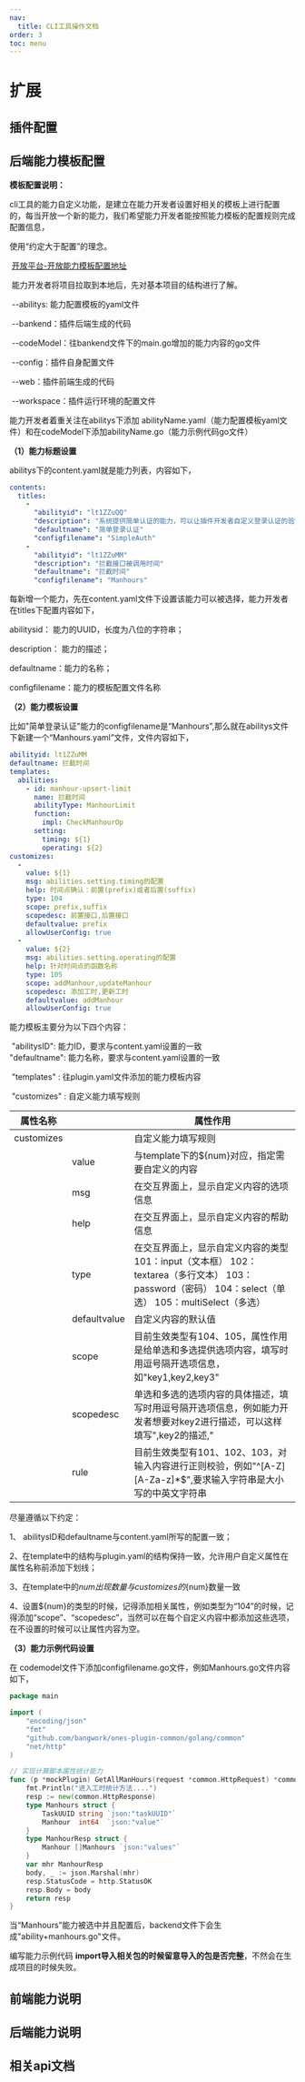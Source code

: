 ```yaml
---
nav:
  title: CLI工具操作文档
order: 3
toc: menu
---
```


# 扩展



## 插件配置



## 后端能力模板配置

**模板配置说明：**

   cli工具的能力自定义功能，是建立在能力开发者设置好相关的模板上进行配置的，每当开放一个新的能力，我们希望能力开发者能按照能力模板的配置规则完成配置信息，

使用“约定大于配置”的理念。

​    [开放平台-开放能力模板配置地址](https://gitlab.plugins.myones.net/example/abilitycodesnippet.git) 

​    能力开发者将项目拉取到本地后，先对基本项目的结构进行了解。

​    --abilitys: 能力配置模板的yaml文件

​    --bankend：插件后端生成的代码

​    --codeModel：往bankend文件下的main.go增加的能力内容的go文件

​    --config：插件自身配置文件

​    --web：插件前端生成的代码

​    --workspace：插件运行环境的配置文件

   能力开发者着重关注在abilitys下添加 abilityName.yaml（能力配置模板yaml文件）和在codeModel下添加abilityName.go（能力示例代码go文件）



**（1）能力标题设置**

   abilitys下的content.yaml就是能力列表，内容如下，

```YAML
contents:
  titles:
    -
      "abilityid": "lt1ZZuQQ"
      "description": "系统提供简单认证的能力，可以让插件开发者自定义登录认证的验证逻辑"
      "defaultname": "简单登录认证"
      "configfilename": "SimpleAuth"
    -
      "abilityid": "lt1ZZuMM"
      "description": "拦截接口被调用时间"
      "defaultname": "拦截时间"
      "configfilename": "Manhours"
```



​    每新增一个能力，先在content.yaml文件下设置该能力可以被选择，能力开发者在titles下配置内容如下，

   abilitysid：  能力的UUID，长度为八位的字符串；

   description： 能力的描述；

   defaultname：能力的名称；

   configfilename：能力的模板配置文件名称



**（2）能力模板设置**

   比如"简单登录认证"能力的configfilename是“Manhours”,那么就在abilitys文件下新建一个“Manhours.yaml”文件，文件内容如下，

```YAML
abilityid: lt1ZZuMM
defaultname: 拦截时间
templates:
  abilities:
    - id: manhour-upsert-limit
      name: 拦截时间
      abilityType: ManhourLimit
      function:
        impl: CheckManhourOp
      setting:
        timing: ${1}
        operating: ${2}
customizes:
  -
    value: ${1}
    msg: abilities.setting.timing的配置
    help: 时间点确认：前置(prefix)或者后置(suffix)
    type: 104
    scope: prefix,suffix
    scopedesc: 前置接口,后置接口
    defaultvalue: prefix
    allowUserConfig: true
  -
    value: ${2}
    msg: abilities.setting.operating的配置
    help: 针对时间点的函数名称
    type: 105
    scope: addManhour,updateManhour
    scopedesc: 添加工时,更新工时
    defaultvalue: addManhour
    allowUserConfig: true
```

 能力模板主要分为以下四个内容：

​     "abilitysID":    能力ID，要求与content.yaml设置的一致   
​     "defaultname": 能力名称，要求与content.yaml设置的一致 

​     "templates"  : 往plugin.yaml文件添加的能力模板内容

​     "customizes" : 自定义能力填写规则



| 属性名称   |              | 属性作用                                                     |
| ---------- | ------------ | ------------------------------------------------------------ |
| customizes |              | 自定义能力填写规则                                           |
|            | value        | 与template下的${num}对应，指定需要自定义的内容               |
|            | msg          | 在交互界面上，显示自定义内容的选项信息                       |
|            | help         | 在交互界面上，显示自定义内容的帮助信息                       |
|            | type         | 在交互界面上，显示自定义内容的类型  101：input（文本框） 102：textarea（多行文本） 103：password（密码） 104：select（单选） 105：multiSelect（多选） |
|            | defaultvalue | 自定义内容的默认值                                           |
|            | scope        | 目前生效类型有104、105，属性作用是给单选和多选提供选项内容，填写时用逗号隔开选项信息，如"key1,key2,key3" |
|            | scopedesc    | 单选和多选的选项内容的具体描述，填写时用逗号隔开选项信息，例如能力开发者想要对key2进行描述，可以这样填写",key2的描述," |
|            | rule         | 目前生效类型有101、102、103，对输入内容进行正则校验，例如"^[A-Z][A-Za-z]*$",要求输入字符串是大小写的中英文字符串 |



尽量遵循以下约定：

   1、 abilitysID和defaultname与content.yaml所写的配置一致；

   2、在template中的结构与plugin.yaml的结构保持一致，允许用户自定义属性在属性名称前添加下划线；

   3、在template中的${num}出现数量与customizes的${num}数量一致

   4、设置${num}的类型的时候，记得添加相关属性，例如类型为“104”的时候，记得添加“scope”、“scopedesc”，当然可以在每个自定义内容中都添加这些选项，在不设置的时候可以让属性内容为空。



**（3）能力示例代码设置**

   在 codemodel文件下添加configfilename.go文件，例如Manhours.go文件内容如下，

```Go
package main

import (
	"encoding/json"
	"fmt"
	"github.com/bangwork/ones-plugin-common/golang/common"
	"net/http"
)

// 实现计算脚本属性统计能力
func (p *mockPlugin) GetAllManHours(request *common.HttpRequest) *common.HttpResponse {
	fmt.Println("进入工时统计方法....")
	resp := new(common.HttpResponse)
	type Manhours struct {
		TaskUUID string `json:"taskUUID"`
		Manhour  int64  `json:"value"`
	}
	type ManhourResp struct {
		Manhour []Manhours `json:"values"`
	}
	var mhr ManhourResp
	body, _ := json.Marshal(mhr)
	resp.StatusCode = http.StatusOK
	resp.Body = body
	return resp
}
```

   当“Manhours”能力被选中并且配置后，backend文件下会生成"ability+manhours.go"文件。

   编写能力示例代码 **import导入相关包的时候留意导入的包是否完整**，不然会在生成项目的时候失败。



## 前端能力说明



## 后端能力说明



## 相关api文档

